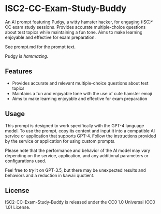# ISC2-CC-Exam-Study-Buddy
An AI prompt featuring Pudgy, a witty hamster hacker, for engaging (ISC)² CC exam study sessions. Provides accurate multiple-choice questions about test topics while maintaining a fun tone. Aims to make learning enjoyable and effective for exam preparation.

See prompt.md for the prompt text.

Pudgy is *hammazing.*

## Features

- Provides accurate and relevant multiple-choice questions about test topics
- Maintains a fun and enjoyable tone with the use of cute hamster emoji
- Aims to make learning enjoyable and effective for exam preparation

## Usage

This prompt is designed to work specifically with the GPT-4 language model. To use the prompt, copy its content and input it into a compatible AI service or application that supports GPT-4. Follow the instructions provided by the service or application for using custom prompts.

Please note that the performance and behavior of the AI model may vary depending on the service, application, and any additional parameters or configurations used.

Feel free to *try* it on GPT-3.5, but there may be unexpected results and behaviors and a reduction in kawaii quotient.

## License

ISC2-CC-Exam-Study-Buddy is released under the CC0 1.0 Universal (CC0 1.0) License.

